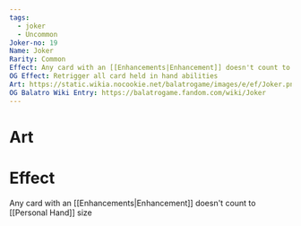 ```yaml
---
tags:
  - joker
  - Uncommon
Joker-no: 19
Name: Joker
Rarity: Common
Effect: Any card with an [[Enhancements|Enhancement]] doesn't count to [[Personal Hand]] size
OG Effect: Retrigger all card held in hand abilities
Art: https://static.wikia.nocookie.net/balatrogame/images/e/ef/Joker.png/revision/latest?cb=20230925003651
OG Balatro Wiki Entry: https://balatrogame.fandom.com/wiki/Joker
---
```

# Art
# Effect
Any card with an [[Enhancements|Enhancement]] doesn't count to [[Personal Hand]] size



